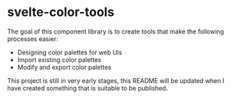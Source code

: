 # svelte-color-tools

The goal of this component library is to create tools that make the following processes easier:

- Designing color palettes for web UIs
- Import existing color palettes
- Modify and export color palettes

This project is still in very early stages, this README will be updated when I have created something that is suitable to be published.